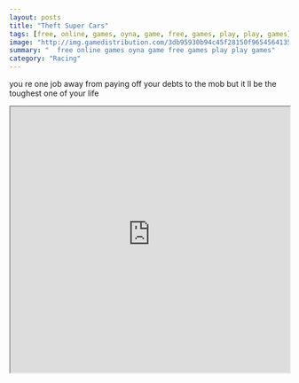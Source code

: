 ```yaml
---
layout: posts
title: "Theft Super Cars"
tags: [free, online, games, oyna, game, free, games, play, play, games]
image: "http://img.gamedistribution.com/3db95930b94c45f28150f9654564135a.jpg"
summary: "  free online games oyna game free games play play games"
category: "Racing"
---
```


you re one job away from paying off your debts to the mob but it ll be the toughest one of your life

<iframe width="100%" height="480px;" src="http://flash.gamedistribution.com?game=3db95930b94c45f28150f9654564135a"></iframe>